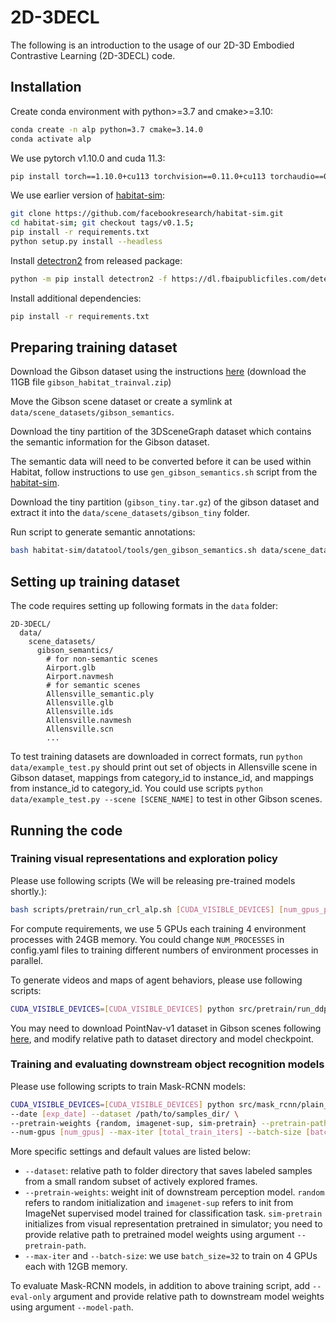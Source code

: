 # 2D-3DECL

The following is an introduction to the usage of our 2D-3D Embodied Contrastive Learning (2D-3DECL) code.

## Installation

Create conda environment with python>=3.7 and cmake>=3.10:
```bash
conda create -n alp python=3.7 cmake=3.14.0
conda activate alp
```

We use pytorch v1.10.0 and cuda 11.3:
```bash
pip install torch==1.10.0+cu113 torchvision==0.11.0+cu113 torchaudio==0.10.0+cu113 -f https://download.pytorch.org/whl/cu113/torch_stable.html
```

We use earlier version of [habitat-sim](https://github.com/facebookresearch/habitat-sim):
```bash
git clone https://github.com/facebookresearch/habitat-sim.git
cd habitat-sim; git checkout tags/v0.1.5; 
pip install -r requirements.txt 
python setup.py install --headless
```

Install [detectron2](https://github.com/facebookresearch/detectron2) from released package:
```bash
python -m pip install detectron2 -f https://dl.fbaipublicfiles.com/detectron2/wheels/cu113/torch1.10/index.html
```

Install additional dependencies:
```bash
pip install -r requirements.txt
```

## Preparing training dataset

Download the Gibson dataset using the instructions [here](https://github.com/facebookresearch/habitat-lab#scenes-datasets) (download the 11GB file `gibson_habitat_trainval.zip`)

Move the Gibson scene dataset or create a symlink at `data/scene_datasets/gibson_semantics`.

Download the tiny partition of the 3DSceneGraph dataset which contains the semantic information for the Gibson dataset.

The semantic data will need to be converted before it can be used within Habitat, follow instructions to use `gen_gibson_semantics.sh` script from the [habitat-sim](https://github.com/facebookresearch/habitat-sim#datasets).

Download the tiny partition (`gibson_tiny.tar.gz`) of the gibson dataset and extract it into the `data/scene_datasets/gibson_tiny` folder.

Run script to generate semantic annotations:
```sh
bash habitat-sim/datatool/tools/gen_gibson_semantics.sh data/scene_datasets/3DSceneGraphTiny/automated_graph data/scene_datasets/gibson_tiny data/scene_datasets/gibson_semantics
```

## Setting up training dataset

The code requires setting up following formats in the `data` folder:
```
2D-3DECL/
  data/
    scene_datasets/
      gibson_semantics/
        # for non-semantic scenes
        Airport.glb
        Airport.navmesh
        # for semantic scenes
        Allensville_semantic.ply
        Allensville.glb
        Allensville.ids
        Allensville.navmesh
        Allensville.scn
        ...

```

To test training datasets are downloaded in correct formats, run `python data/example_test.py` should print out set of objects in Allensville scene in Gibson dataset, mappings from category_id to instance_id, and mappings from instance_id to category_id. You could use scripts `python data/example_test.py --scene [SCENE_NAME]` to test in other Gibson scenes.

## Running the code

### Training visual representations and exploration policy

Please use following scripts (We will be releasing pre-trained models shortly.):
```bash
bash scripts/pretrain/run_crl_alp.sh [CUDA_VISIBLE_DEVICES] [num_gpus_per_node]
```

For compute requirements, we use 5 GPUs each training 4 environment processes with 24GB memory. You could change `NUM_PROCESSES` in config.yaml files to training different numbers of environment processes in parallel.

To generate videos and maps of agent behaviors, please use following scripts:
```bash
CUDA_VISIBLE_DEVICES=[CUDA_VISIBLE_DEVICES] python src/pretrain/run_ddppo.py --exp-config configs/visualize/[AGENT].yaml --run-type eval
```
You may need to download PointNav-v1 dataset in Gibson scenes following [here](https://github.com/xinranliang/habitat-lab/tree/alp-pkg#data), and modify relative path to dataset directory and model checkpoint.

### Training and evaluating downstream object recognition models

Please use following scripts to train Mask-RCNN models:

```bash
CUDA_VISIBLE_DEVICES=[CUDA_VISIBLE_DEVICES] python src/mask_rcnn/plain_train_net.py \
--date [exp_date] --dataset /path/to/samples_dir/ \
--pretrain-weights {random, imagenet-sup, sim-pretrain} --pretrain-path /path/to/simulator_trained_repr/ \
--num-gpus [num_gpus] --max-iter [total_train_iters] --batch-size [batch_size]
```

More specific settings and default values are listed below:
- `--dataset`: relative path to folder directory that saves labeled samples from a small random subset of actively explored frames.
- `--pretrain-weights`: weight init of downstream perception model. `random` refers to random initialization and `imagenet-sup` refers to init from ImageNet supervised model trained for classification task. `sim-pretrain` initializes from visual representation pretrained in simulator; you need to provide relative path to pretrained model weights using argument `--pretrain-path`.
- `--max-iter` and `--batch-size`: we use `batch_size=32` to train on 4 GPUs each with 12GB memory.

To evaluate Mask-RCNN models, in addition to above training script, add `--eval-only` argument and provide relative path to downstream model weights using argument `--model-path`.


